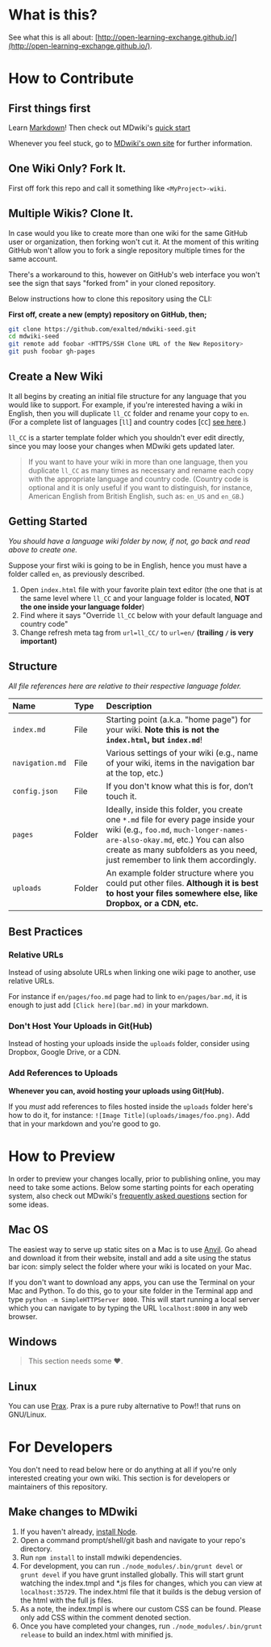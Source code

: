 What is this?
=============

See what this is all about: [http://open-learning-exchange.github.io/](http://open-learning-exchange.github.io/).

How to Contribute
=================

First things first
------------------

Learn [Markdown](https://help.github.com/articles/github-flavored-markdown)! Then check out MDwiki's [quick start](http://dynalon.github.io/mdwiki/#!quickstart.md) 

Whenever you feel stuck, go to [MDwiki's own site](http://mdwiki.info) for further information.


One Wiki Only? Fork It.
-----------------------

First off fork this repo and call it something like `<MyProject>-wiki`.

Multiple Wikis? Clone It.
-------------------------

In case would you like to create more than one wiki for the same GitHub user or organization, then forking won't cut it. At the moment of this writing GitHub won't allow you to fork a single repository multiple times for the same account.

There's a workaround to this, however on GitHub's web interface you won't see the sign that says "forked from" in your cloned repository.

Below instructions how to clone this repository using the CLI:

**First off, create a new (empty) repository on GitHub, then;**

```bash
git clone https://github.com/exalted/mdwiki-seed.git
cd mdwiki-seed
git remote add foobar <HTTPS/SSH Clone URL of the New Repository>
git push foobar gh-pages
```

Create a New Wiki
-----------------

It all begins by creating an initial file structure for any language that you would like to support. For example, if you're interested having a wiki in English, then you will duplicate `ll_CC` folder and rename your copy to `en`. (For a complete list of languages [`ll`] and country codes [`CC`] [see here](http://msdn.microsoft.com/en-us/library/ee825488).)

`ll_CC` is a starter template folder which you shouldn't ever edit directly, since you may loose your changes when MDwiki gets updated later.

> If you want to have your wiki in more than one language, then you duplicate `ll_CC` as many times as necessary and rename each copy with the appropriate language and country code. (Country code is optional and it is only useful if you want to distinguish, for instance, American English from British English, such as: `en_US` and `en_GB`.)

Getting Started
---------------

_You should have a language wiki folder by now, if not, go back and read above to create one._

Suppose your first wiki is going to be in English, hence you must have a folder called `en`, as previously described.

1. Open `index.html` file with your favorite plain text editor (the one that is at the same level where `ll_CC` and your language folder is located, **NOT the one inside your language folder**)
1. Find where it says "Override `ll_CC` below with your default language and country code"
1. Change refresh meta tag from `url=ll_CC/` to `url=en/` **(trailing `/` is very important)**

Structure
---------

_All file references here are relative to their respective language folder._

| Name | Type | Description |
| :--- | :--- | :--- |
| `index.md` | File | Starting point (a.k.a. "home page") for your wiki. **Note this is not the `index.html`, but `index.md`**! |
| `navigation.md` | File | Various settings of your wiki (e.g., name of your wiki, items in the navigation bar at the top, etc.) |
| `config.json` | File | If you don't know what this is for, don’t touch it. |
| `pages` | Folder | Ideally, inside this folder, you create one `*.md` file for every page inside your wiki (e.g., `foo.md`, `much-longer-names-are-also-okay.md`, etc.) You can also create as many subfolders as you need, just remember to link them accordingly. |
| `uploads` | Folder | An example folder structure where you could put other files. **Although it is best to host your files somewhere else, like Dropbox, or a CDN, etc.** |

Best Practices
--------------

### Relative URLs

Instead of using absolute URLs when linking one wiki page to another, use relative URLs.

For instance if `en/pages/foo.md` page had to link to `en/pages/bar.md`, it is enough to just add `[Click here](bar.md)` in your markdown.

### Don't Host Your Uploads in Git(Hub)

Instead of hosting your uploads inside the `uploads` folder, consider using Dropbox, Google Drive, or a CDN.

### Add References to Uploads

**Whenever you can, avoid hosting your uploads using Git(Hub).**

If you _must_ add references to files hosted inside the `uploads` folder here's how to do it, for instance: `![Image Title](uploads/images/foo.png)`. Add that in your markdown and you're good to go.


How to Preview
==============

In order to preview your changes locally, prior to publishing online, you may need to take some actions. Below some starting points for each operating system, also check out MDwiki's [frequently asked questions](http://dynalon.github.io/mdwiki/#!faq.md) section for some ideas.

Mac OS
------

The easiest way to serve up static sites on a Mac is to use [Anvil](http://anvilformac.com). Go ahead and download it from their website, install and add a site using the status bar icon: simply select the folder where your wiki is located on your Mac.

If you don't want to download any apps, you can use the Terminal on your Mac and Python. To do this, go to your site folder in the Terminal app and type `python -m SimpleHTTPServer 8000`. This will start running a local server which you can navigate to by typing the URL `localhost:8000` in any web browser.

Windows
-------

> This section needs some :heart:.

Linux
-----

You can use [Prax](http://ysbaddaden.github.io/prax/). Prax is a pure ruby alternative to Pow!! that runs on GNU/Linux.


For Developers
==============

You don't need to read below here or do anything at all if you're only interested creating your own wiki. This section is for developers or maintainers of this repository.

Make changes to MDwiki
-------------

1. If you haven't already, [install Node](https://docs.npmjs.com/getting-started/installing-node).
2. Open a command prompt/shell/git bash and navigate to your repo's directory.
3. Run `npm install` to install mdwiki dependencies.
4. For development, you can run `./node_modules/.bin/grunt devel` or `grunt devel` if you have grunt installed globally.  This will start grunt watching the index.tmpl and *.js files for changes, which you can view at `localhost:35729`. The index.html file that it builds is the debug version of the html with the full js files.
5. As a note, the index.tmpl is where our custom CSS can be found.  Please only add CSS within the comment denoted section.
6. Once you have completed your changes, run `./node_modules/.bin/grunt release` to build an index.html with minified js.
